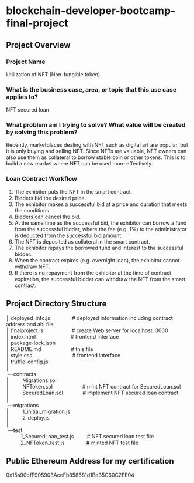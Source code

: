 # blockchain-developer-bootcamp-final-project
## Project Overview

### Project Name
Utilization of NFT (Non-fungible token)

### What is the business case, area, or topic that this use case applies to?
NFT secured loan

### What problem am I trying to solve? What value will be created by solving this problem?
Recently, marketplaces dealing with NFT such as digital art are popular, but it is only buying and selling NFT. 
Since NFTs are valuable, NFT owners can also use them as collateral to borrow stable coin or other tokens. 
This is to build a new market where NFT can be used more effectively.

### Loan Contract Workflow
1. The exhibitor puts the NFT in the smart contract.
2. Bidders bid the desired price.
3. The exhibitor makes a successful bid at a price and duration that meets the conditions.
4. Bidders can cancel the bid.
5. At the same time as the successful bid, the exhibitor can borrow a fund from the successful bidder, where the fee (e.g. 1%) to the administrator is deducted from the successful bid amount.
6. The NFT is deposited as collateral in the smart contract.
7. The exhibitor repays the borrowed fund and interest to the successful bidder.
8. When the contract expires (e.g. overnight loan), the exhibitor cannot withdraw NFT.
9. If there is no repayment from the exhibitor at the time of contract expiration, the successful bidder can withdraw the NFT from the smart contract.

## Project Directory Structure
│  deployed_info.js  &emsp;&emsp;&emsp;&emsp;# deployed information including contract address and abi file  
│  finalproject.js  &emsp;&emsp;&emsp;&emsp;&emsp;&nbsp;# create Web server for localhost: 3000  
│  index.html  &emsp;&emsp;&emsp;&emsp;&emsp;&emsp;&nbsp;&nbsp;# frontend interface  
│  package-lock.json  
│  README.md  &emsp;&emsp;&emsp;&emsp;&emsp;&nbsp;&nbsp;# this file  
│  style.css  &emsp;&emsp;&emsp;&emsp;&emsp;&emsp;&emsp;&nbsp;&nbsp;# frontend interface  
│  truffle-config.js  
│  
├─contracts  
│  &emsp;&emsp;    Migrations.sol                     
│  &emsp;&emsp;    NFToken.sol  &emsp;&emsp;&emsp;&emsp;&emsp;&nbsp;&nbsp;# mint NFT contract for SecuredLoan.sol  
│  &emsp;&emsp;    SecuredLoan.sol  &emsp;&emsp;&emsp;&nbsp;&nbsp;# implement NFT secured loan contract  
│      
├─migrations  
│  &emsp;&emsp;    1_initial_migration.js           
│  &emsp;&emsp;    2_deploy.js  
│  
└─test  
&nbsp;   &emsp;&emsp;     1_SecuredLoan_test.js  &emsp;&emsp;&nbsp;# NFT secured loan test file  
&nbsp;   &emsp;&emsp;     2_NFToken_test.js  &emsp;&emsp;&emsp;&emsp;# minted NFT test file  

## Public Ethereum Address for my certification
0x15a90bfF905908AceFb858681d1Be35C60C2FE04
